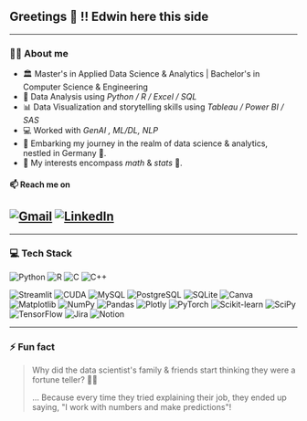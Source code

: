 ## Greetings 👋 !! Edwin here this side

---

### 🙋‍♂️ About me

- 🏛️ Master's in Applied Data Science & Analytics | Bachelor's in Computer Science & Engineering
- 🔎 Data Analysis using *Python / R / Excel / SQL*
- 📊 Data Visualization and storytelling skills using *Tableau / Power BI / SAS*
- 💻 Worked with *GenAI , ML/DL, NLP*
- 🚀 Embarking my journey in the realm of data science & analytics, nestled in Germany 🏰.
- 👀 My interests encompass *math* & *stats* 🧮.

#### 📫 Reach me on
[![Gmail](https://img.shields.io/badge/Gmail-D14836?style=for-the-badge&logo=gmail&logoColor=white)](mailto:edwinsamuel2020@gmail.com)
[![LinkedIn](https://img.shields.io/badge/LinkedIn-0077B5?style=for-the-badge&logo=linkedin&logoColor=white)](https://www.linkedin.com/in/edwin-samuel-a150b2206)
---

<!---
### 📫 Reach me on

| 📧 | 
| ------ | 
| [![Gmail](https://img.shields.io/badge/Gmail-ffffff?style=for-the-badge&logo=gmail&logoColor=D14836)](mailto:edwinsamuel2020@gmail.com) |
| [![Outlook](https://img.shields.io/badge/Outlook-ffffff?style=for-the-badge&logo=microsoft-outlook&logoColor=0078D4)](mailto:edwinsamuel2020@outlook.com) |
--->

---

### 💻 Tech Stack

![Python](https://img.shields.io/badge/python-3670A0?style=for-the-badge&logo=python&logoColor=ffdd54)
![R](https://img.shields.io/badge/R-276DC3?style=for-the-badge&logo=r&logoColor=white)
![C](https://img.shields.io/badge/C-00599C?style=for-the-badge&logo=c&logoColor=white)
![C++](https://img.shields.io/badge/C%2B%2B-00599C?style=for-the-badge&logo=c%2B%2B&logoColor=white)

![Streamlit](https://img.shields.io/badge/Streamlit-FF4B4B?style=for-the-badge&logo=streamlit&logoColor=white)
![CUDA](https://img.shields.io/badge/CUDA-761212?style=for-the-badge&logo=nvidia&logoColor=white)
![MySQL](https://img.shields.io/badge/MySQL-4479A1?style=for-the-badge&logo=mysql&logoColor=white)
![PostgreSQL](https://img.shields.io/badge/PostgreSQL-336791?style=for-the-badge&logo=postgresql&logoColor=white)
![SQLite](https://img.shields.io/badge/SQLite-07405E?style=for-the-badge&logo=sqlite&logoColor=white)
![Canva](https://img.shields.io/badge/Canva-00C4CC?style=for-the-badge&logo=canva&logoColor=white)
![Matplotlib](https://img.shields.io/badge/Matplotlib-11557C?style=for-the-badge&logo=matplotlib&logoColor=white)
![NumPy](https://img.shields.io/badge/NumPy-013243?style=for-the-badge&logo=numpy&logoColor=white)
![Pandas](https://img.shields.io/badge/Pandas-150458?style=for-the-badge&logo=pandas&logoColor=white)
![Plotly](https://img.shields.io/badge/Plotly-3F4F75?style=for-the-badge&logo=plotly&logoColor=white)
![PyTorch](https://img.shields.io/badge/PyTorch-EE4C2C?style=for-the-badge&logo=pytorch&logoColor=white)
![Scikit-learn](https://img.shields.io/badge/Scikit--learn-F7931E?style=for-the-badge&logo=scikit-learn&logoColor=white)
![SciPy](https://img.shields.io/badge/SciPy-8CAAE6?style=for-the-badge&logo=scipy&logoColor=white)
![TensorFlow](https://img.shields.io/badge/TensorFlow-FF6F00?style=for-the-badge&logo=tensorflow&logoColor=white)
![Jira](https://img.shields.io/badge/Jira-0052CC?style=for-the-badge&logo=jira&logoColor=white)
![Notion](https://img.shields.io/badge/Notion-000000?style=for-the-badge&logo=notion&logoColor=white)


---

### ⚡ Fun fact

> Why did the data scientist's family & friends start thinking they were a fortune teller? 🧙‍♂️
> 
> ... Because every time they tried explaining their job, they ended up saying, "I work with numbers and make predictions"!

<!---
edwin-samuel-2020/edwin-samuel-2020 is a ✨ special ✨ repository because its `README.md` (this file) appears on your GitHub profile.
You can click the Preview link to take a look at your changes.
- 💞️ I’m looking to collaborate on ...
## 🌱 I’m currently learning ...

[![outlook_logo](https://github.com/edwin-samuel-2020/Logos/assets/151953389/3cda46bc-b985-4d77-88ae-7082f26a02ff)](mailto:edwinsamuel2020@outlook.com)

<a href="mailto:your-email@gmail.com">
  <img src="https://github.com/edwin-samuel-2020/Logos/assets/151953389/e0316a10-291d-4017-81fe-c1f221416194" alt="gmail_logo" width="80" height="50">
</a>
--->
